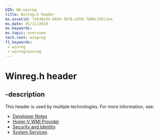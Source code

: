 ```yaml
---
UID: NA:winreg
title: Winreg.h header
ms.assetid: 7eb36e33-d454-3b76-a359-7d06c195c1ee
ms.date: 01/11/2019
ms.keywords: 
ms.topic: overview
tech.root: winprog
f1_keywords:
 - winreg
 - winreg/winreg
---
```


# Winreg.h header


## -description

This header is used by multiple technologies. For more information, see:

- [Developer Notes](../_winprog/index.md)
- [Hyper-V WMI Provider](../_virtual/index.md)
- [Security and Identity](../_security/index.md)
- [System Services](../_base/index.md)

